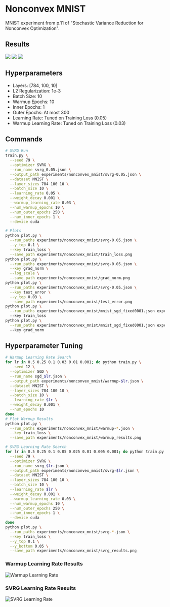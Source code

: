 # Nonconvex MNIST

MNIST experiment from p.11 of "Stochastic Variance Reduction for Nonconvex Optimization".


## Results

![](train_loss.png)
![](grad_norm.png)
![](test_error.png)


## Hyperparameters

* Layers: [784, 100, 10]
* L2 Regularization: 1e-3
* Batch Size: 10
* Warmup Epochs: 10
* Inner Epochs: 1
* Outer Epochs: At most 300
* Learning Rate: Tuned on Training Loss (0.05)
* Warmup Learning Rate: Tuned on Training Loss (0.03)


## Commands
```bash
# SVRG Run
train.py \
  --seed 79 \
  --optimizer SVRG \
  --run_name svrg_0.05.json \
  --output_path experiments/nonconvex_mnist/svrg-0.05.json \
  --dataset MNIST \
  --layer_sizes 784 100 10 \
  --batch_size 10 \
  --learning_rate 0.05 \
  --weight_decay 0.001 \
  --warmup_learning_rate 0.03 \
  --num_warmup_epochs 10 \
  --num_outer_epochs 250 \
  --num_inner_epochs 1 \
  --device cuda

# Plots
python plot.py \
  --run_paths experiments/nonconvex_mnist/svrg-0.05.json \
  --y_top 0.1 \
  --key train_loss \
  --save_path experiments/nonconvex_mnist/train_loss.png
python plot.py \
  --run_paths experiments/nonconvex_mnist/svrg-0.05.json \
  --key grad_norm \
  --log_scale \
  --save_path experiments/nonconvex_mnist/grad_norm.png
python plot.py \
  --run_paths experiments/nonconvex_mnist/svrg-0.05.json \
  --key test_error \
  --y_top 0.03 \
  --save_path experiments/nonconvex_mnist/test_error.png
python plot.py \
  --run_paths experiments/nonconvex_mnist/mnist_sgd_fixed0001.json experiments/nonconvex_mnist/mnist_svrg05.json
  --key train_loss
python plot.py \
  --run_paths experiments/nonconvex_mnist/mnist_sgd_fixed0001.json experiments/nonconvex_mnist/mnist_svrg05.json
  --key grad_norm
```


## Hyperparameter Tuning

```bash
# Warmup Learning Rate Search
for lr in 0.5 0.25 0.1 0.03 0.01 0.001; do python train.py \
  --seed 12 \
  --optimizer SGD \
  --run_name sgd_$lr.json \
  --output_path experiments/nonconvex_mnist/warmup-$lr.json \
  --dataset MNIST \
  --layer_sizes 784 100 10 \
  --batch_size 10 \
  --learning_rate $lr \
  --weight_decay 0.001 \
  --num_epochs 10
done
# Plot Warmup Results
python plot.py \
  --run_paths experiments/nonconvex_mnist/warmup-*.json \
  --key train_loss \
  --save_path experiments/nonconvex_mnist/warmup_results.png

# SVRG Learning Rate Search
for lr in 0.5 0.25 0.1 0.05 0.025 0.01 0.005 0.001; do python train.py \
  --seed 79 \
  --optimizer SVRG \
  --run_name svrg_$lr.json \
  --output_path experiments/nonconvex_mnist/svrg-$lr.json \
  --dataset MNIST \
  --layer_sizes 784 100 10 \
  --batch_size 10 \
  --learning_rate $lr \
  --weight_decay 0.001 \
  --warmup_learning_rate 0.03 \
  --num_warmup_epochs 10 \
  --num_outer_epochs 250 \
  --num_inner_epochs 1 \
  --device cuda
done
python plot.py \
  --run_paths experiments/nonconvex_mnist/svrg-*.json \
  --key train_loss \
  --y_top 0.1 \
  --y_bottom 0.05 \
  --save_path experiments/nonconvex_mnist/svrg_results.png
```

### Warmup Learning Rate Results
![Warmup Learning Rate](warmup_results.png "Warmup Learning Rate")

### SVRG Learning Rate Results
![SVRG Learning Rate](svrg_results.png "SVRG Learning Rate")
